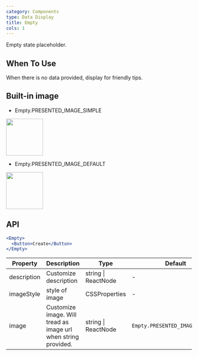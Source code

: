 ```yaml
---
category: Components
type: Data Display
title: Empty
cols: 1
---
```


Empty state placeholder.

## When To Use

When there is no data provided, display for friendly tips.


## Built-in image

+ Empty.PRESENTED_IMAGE_SIMPLE

<img src="https://user-images.githubusercontent.com/507615/54591679-b0ceb580-4a65-11e9-925c-ad15b4eae93d.png" width="100px">


+ Empty.PRESENTED_IMAGE_DEFAULT

<img src="https://user-images.githubusercontent.com/507615/54591670-ac0a0180-4a65-11e9-846c-e55ffce0fe7b.png" width="100px">

## API

```jsx
<Empty>
  <Button>Create</Button>
</Empty>
```

| Property | Description | Type | Default |
| -------- | ----------- | ---- | ------- |
| description | Customize description | string \| ReactNode | - |
| imageStyle | style of image |  CSSProperties | - |
| image | Customize image. Will tread as image url when string provided. | string \| ReactNode | `Empty.PRESENTED_IMAGE_DEFAULT` |
